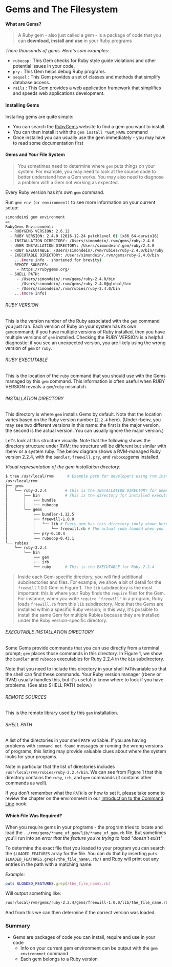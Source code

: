 # Gems and The Filesystem

#### What are Gems?

> A Ruby gem - also just called a *gem* - is a package of code that you can **download, install and use** in your Ruby programs

*There thousands of gems. Here's som examples:*

* `rubocop` : This Gem checks for Ruby style guide violations and other potential issues in your code.
* `pry` : This Gem helps debug Ruby programs.
* `sequel` : This Gem provides a set of classes and methods that simplify database access.
* `rails` : This Gem provides a web application framework that simplifies and speeds web applications development.

#### Installing Gems

Installing gems are quite simple: 

* You can search the [RubyGems](https://rubygems.org/) website to find a gem you want to install.
* You can then install it with the `gem install *GEM_NAME` command
* Once installed you can usually use the gem immediately - you may have to read some documentation first 

#### Gems and Your File System

> You sometimes need to determine where `gem` puts things on your system. For example, you may need to look at the source code to better understand how a Gem works. You may also need to diagnose a problem with a Gem not working as expected.

Every Ruby version has it's own `gem` command.

Run `gem env (or environment)` to see more information on your current setup:

```Bash
simondein$ gem environment
=>
RubyGems Environment:
  - RUBYGEMS VERSION: 2.6.12
  - RUBY VERSION: 2.4.0 (2016-12-24 patchlevel 0) [x86_64-darwin16]
  - INSTALLATION DIRECTORY: /Users/simondein/.rvm/gems/ruby-2.4.0
  - USER INSTALLATION DIRECTORY: /Users/simondein/.gem/ruby/2.4.0
  - RUBY EXECUTABLE: /Users/simondein/.rvm/rubies/ruby-2.4.0/bin/ruby
  - EXECUTABLE DIRECTORY: /Users/simondein/.rvm/gems/ruby-2.4.0/bin
	...(more info - shortened for brevity)
  - REMOTE SOURCES:
     - https://rubygems.org/
  - SHELL PATH:
     - /Users/simondein/.rvm/gems/ruby-2.4.0/bin
     - /Users/simondein/.rvm/gems/ruby-2.4.0@global/bin
     - /Users/simondein/.rvm/rubies/ruby-2.4.0/bin
	...(more info)
```

###### RUBY VERSION

This is the version number of the Ruby associated with the `gem` command you just ran. Each version of Ruby on your system has its own `gem`command; if you have multiple versions of Ruby installed, then you have multiple versions of `gem` installed. Checking the RUBY VERSION is a helpful diagnostic: if you see an unexpected version, you are likely using the wrong version of `gem` or `ruby`.

###### RUBY EXECUTABLE

This is the location of the `ruby` command that you should use with the Gems managed by this `gem` command. This information is often useful when RUBY VERSION reveals a `gem`/`ruby` mismatch.

###### INSTALLATION DIRECTORY

This directory is where `gem` installs Gems by default. Note that the location varies based on the Ruby version number (`2.2.4` here). (Under rbenv, you may see two different versions in this name: the first is the major version, the second is the actual version. You can usually ignore the major version.)

Let's look at this structure visually. Note that the following shows the directory structure under RVM; the structure will be different but similar with rbenv or a system ruby. The below diagram shows a RVM-managed Ruby version 2.2.4, with the `bundler`, `freewill`, `pry`, and `rubocop`gems installed.

*Visual representation of the gem installation directory:* 

```bash
$ tree /usr/local/rvm      # Example path for developers using rvm installed rubies
/usr/local/rvm
├── gems
│   └── ruby-2.2.4        # This is the INSTALLATION DIRECTORY for Gems for Ruby 2.2.4
│       ├── bin			  # This is the directory for installed executables
│       │   ├── bundle
│       │   └── rubocop
│       └── gems
│           ├── bundler-1.12.5
│           ├── freewill-1.0.0
│           │   └── lib	# Every gem has this directory (only shown here for brevity)
│           │       └── freewill.rb # The actual code loaded when you 'require' a gem
│           ├── pry-0.10.4
│           └── rubocop-0.43.1
└── rubies
    └── ruby-2.2.4
        └── bin
            ├── gem
            ├── irb
            └── ruby	  # This is the EXECUTABLE for Ruby 2.2.4
```

> Inside each Gem-specific directory, you will find additional subdirectories and files. For example, we show a bit of detail for the `freewill` 1.0.0 Gem in Figure 1. The `lib` subdirectory is the most important: this is where your Ruby finds the `require` files for the Gem. For instance, when you write `require 'freewill'` in a program, Ruby loads `freewill.rb` from this `lib` subdirectory. Note that the Gems are installed within a specific Ruby version; in this way, it's possible to install the same Gem for multiple Rubies because they are installed under the Ruby version-specific directory.

###### EXECUTABLE INSTALLATION DIRECTORY

Some Gems provide commands that you can use directly from a terminal prompt; `gem` places those commands in this directory. In Figure 1, we show the `bundler` and `rubocop` executables for Ruby 2.2.4 in the `bin` subdirectory.

Note that you need to include this directory in your shell `PATH`variable so that the shell can find these commands. Your Ruby version manager (rbenv or RVM) usually handles this, but it's useful to know where to look if you have problems. (See also SHELL PATH below.)

###### REMOTE SOURCES

This is the remote library used by this `gem` installation.

###### SHELL PATH

A list of the directories in your shell `PATH` variable. If you are having problems with `command not found` messages or running the wrong versions of programs, this listing may provide valuable clues about where the system looks for your programs.

Note in particular that the list of directories includes `/usr/local/rvm/rubies/ruby-2.2.4/bin`. We can see from Figure 1 that this directory contains the `ruby`, `irb`, and `gem` commands (it contains other commands as well).

If you don't remember what the `PATH` is or how to set it, please take some to review the chapter on the environment in our [Introduction to the Command Line](https://launchschool.com/books/command_line/read/environment) book.

#### Which File Was Required?

When you require gems in your programs - the program tries to locate and load the `../rvm/gems/*name_of_gem/lib/*name_of_gem.rb` file. But sometimes you'll run into an *error that the feature you're trying to load "doesn't exist"* 

To determine the exact file that you loaded to your program you can search the `$LOADED_FEATURES` array for the file. You can do that by inserting `puts $LOADED_FEATURES.grep(/the_file_name\.rb/)` and Ruby will print out any entries in the path with a matching name.

*Example:*

```ruby
puts $LOADED_FEATURES.grep(/the_file_name\.rb)
```

Will output something like:

```bash
/usr/local/rvm/gems/ruby-2.2.4/gems/freewill-1.0.0/lib/the_file_name.rb
```

And from this we can then determine if the correct version was loaded.



### Summary

* Gems are packages of code you can install, require and use in your code
  * Info on your current gem environment can be output with the `gem environmnet` command
  * Each gem belongs to a Ruby version